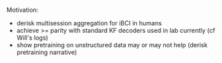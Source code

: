 Motivation:
- derisk multisession aggregation for iBCI in humans
- achieve >= parity with standard KF decoders used in lab currently (cf Will's logs)
- show pretraining on unstructured data may or may not help (derisk pretraining narrative)